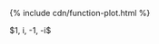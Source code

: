 <script src="http://cdnjs.cloudflare.com/ajax/libs/d3/3.5.5/d3.min.js"></script>
<script src="https://wzrd.in/standalone/function-plot@1.13.0"></script>
{% include cdn/function-plot.html %}

 <div id="complex-plane">
 <div class="center">$1, i, -1, -i$</div>


<script>
 (function () {
   var functionPlot=window.functionPlot;
   functionPlot.globals.DEFAULT_WIDTH=600;
   functionPlot.globals.DEFAULT_HEIGHT=350;
   var instance = functionPlot({
     target: '#complex-plane',
     xLabel: 'real',
     yLabel: 'imaginary',
     grid: true,
     xDomain: [-6, 6],
     data: [
       vector([1, 0]),
       vector([0, 1]),
       vector([-1, 0]),
       vector([0, -1]),
       unitCircle()
     ]
   })
   updateFormat(instance)
 })()
 </script>

